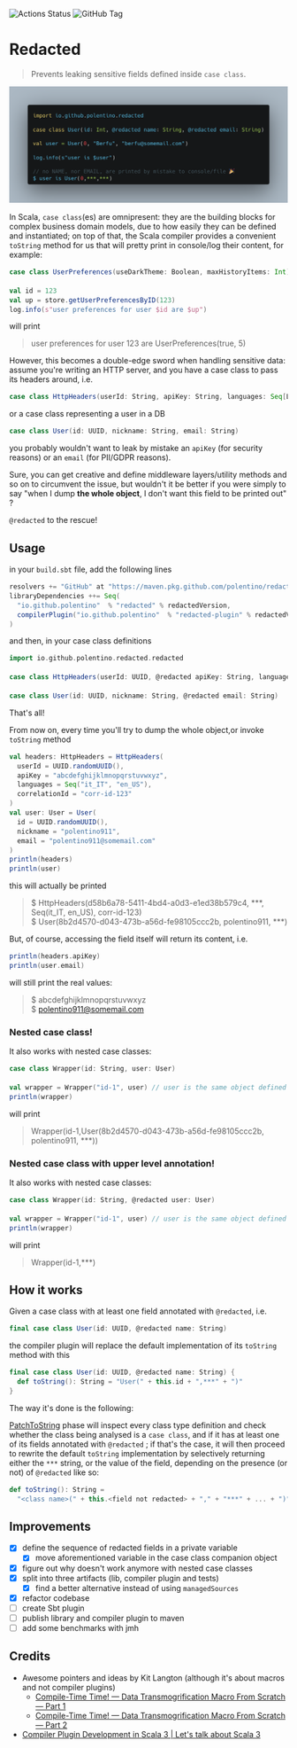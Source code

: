 ![Actions Status](https://github.com/polentino/redacted/workflows/Scala%20CI/badge.svg)
![GitHub Tag](https://img.shields.io/github/v/tag/polentino/redacted?sort=semver&label=Latest%20Tag&color=blue)


# Redacted

> Prevents leaking sensitive fields defined inside `case class`.

![Simple example of @redacted usage](images/redacted-example.png "Sample usage")

In Scala, `case class`(es) are omnipresent: they are the building blocks for complex business domain models, due to how
easily they can be defined and instantiated; on top of that, the Scala compiler provides a convenient `toString` method
for us that will pretty print in console/log their content, for example:

```scala 3
case class UserPreferences(useDarkTheme: Boolean, maxHistoryItems: Int)

val id = 123
val up = store.getUserPreferencesByID(123)
log.info(s"user preferences for user $id are $up")
```

will print

> user preferences for user 123 are UserPreferences(true, 5)

However, this becomes a double-edge sword when handling sensitive data: assume you're writing an HTTP server, and you
have a case class to pass its headers around, i.e.

```scala 3
case class HttpHeaders(userId: String, apiKey: String, languages: Seq[Locale], correlationId: String)
```

or a case class representing a user in a DB

```scala 3
case class User(id: UUID, nickname: String, email: String)
```

you probably wouldn't want to leak by mistake an `apiKey` (for security reasons) or an `email` (for PII/GDPR reasons).

Sure, you can get creative and define middleware layers/utility methods and so on to circumvent the issue, but wouldn't
it be better if you were simply to say "when I dump **the whole object**, I don't want this field to be printed out" ?

`@redacted` to the rescue!

## Usage

in your `build.sbt` file, add the following lines

```scala 3
resolvers += "GitHub" at "https://maven.pkg.github.com/polentino/redacted"
libraryDependencies ++= Seq(
  "io.github.polentino"  % "redacted" % redactedVersion,
  compilerPlugin("io.github.polentino"  % "redacted-plugin" % redactedVersion cross CrossVersion.full)
)
```

and then, in your case class definitions

```scala 3
import io.github.polentino.redacted.redacted

case class HttpHeaders(userId: UUID, @redacted apiKey: String, languages: Seq[Locale], correlationId: String)

case class User(id: UUID, nickname: String, @redacted email: String)
```

That's all!

From now on, every time you'll try to dump the whole object,or invoke `toString` method

```scala 3
val headers: HttpHeaders = HttpHeaders(
  userId = UUID.randomUUID(),
  apiKey = "abcdefghijklmnopqrstuvwxyz",
  languages = Seq("it_IT", "en_US"),
  correlationId = "corr-id-123"
)
val user: User = User(
  id = UUID.randomUUID(),
  nickname = "polentino911",
  email = "polentino911@somemail.com"
)
println(headers)
println(user)
```

this will actually be printed
> $ HttpHeaders(d58b6a78-5411-4bd4-a0d3-e1ed38b579c4, ***, Seq(it_IT, en_US), corr-id-123)  
> $ User(8b2d4570-d043-473b-a56d-fe98105ccc2b, polentino911, ***)

But, of course, accessing the field itself will return its content, i.e.

```scala 3
println(headers.apiKey)
println(user.email)
```

will still print the real values:
> $ abcdefghijklmnopqrstuvwxyz   
> $ polentino911@somemail.com

### Nested case class!

It also works with nested case classes:

```scala 3
case class Wrapper(id: String, user: User)

val wrapper = Wrapper("id-1", user) // user is the same object defined above
println(wrapper)
```

will print
> Wrapper(id-1,User(8b2d4570-d043-473b-a56d-fe98105ccc2b, polentino911, ***))

### Nested case class with upper level annotation!

It also works with nested case classes:

```scala 3
case class Wrapper(id: String, @redacted user: User)

val wrapper = Wrapper("id-1", user) // user is the same object defined above
println(wrapper)
```

will print
> Wrapper(id-1,***)

## How it works

Given a case class with at least one field annotated with `@redacted`, i.e.

```scala 3
final case class User(id: UUID, @redacted name: String)
```

the compiler plugin will replace the default implementation of its `toString` method with this

```scala 3
final case class User(id: UUID, @redacted name: String) {
  def toString(): String = "User(" + this.id + ",***" + ")"
}
```

The way it's done is the following:

[PatchToString](plugin/src/main/scala/io/github/polentino/redacted/phases/PatchToString.scala) phase will inspect every
class type definition and check whether the class being analysed is a `case class`, and if it has at least one of its
fields annotated with `@redacted` ; if that's the case, it will then proceed to rewrite the default `toString`
implementation by selectively returning either the `***` string, or the value of the field, depending on the presence
(or not) of `@redacted` like so:

```scala 3
def toString(): String =
  "<class name>(" + this.<field not redacted> + "," + "***" + ... + ")"
```

## Improvements

* [x] define the sequence of redacted fields in a private variable
  * [x] move aforementioned variable in the case class companion object
* [x] figure out why doesn't work anymore with nested case classes
* [x] split into three artifacts (lib, compiler plugin and tests)
  * [x] find a better alternative instead of using `managedSources`
* [x] refactor codebase
* [ ] create Sbt plugin
* [ ] publish library and compiler plugin to maven
* [ ] add some benchmarks with jmh

## Credits

* Awesome pointers and ideas by Kit Langton (although it's about macros and not compiler plugins)
  * [Compile-Time Time! — Data Transmogrification Macro From Scratch — Part 1](https://www.youtube.com/watch?v=h9hCm7GRbfE)
  * [Compile-Time Time! — Data Transmogrification Macro From Scratch — Part 2](https://www.youtube.com/watch?v=w7pzqHXGnf8)
* [Compiler Plugin Development in Scala 3 | Let's talk about Scala 3](https://www.youtube.com/watch?v=oqYd_Lwj2p0)
